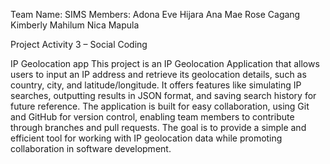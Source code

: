 Team Name: SIMS
Members:
Adona Eve Hijara
Ana Mae Rose Cagang
Kimberly Mahilum
Nica Mapula

Project Activity 3 – Social Coding

IP Geolocation app
This project is an IP Geolocation Application that allows users to input an IP address and retrieve its geolocation details, such as country, city, and latitude/longitude. It offers features like simulating IP searches, outputting results in JSON format, and saving search history for future reference. The application is built for easy collaboration, using Git and GitHub for version control, enabling team members to contribute through branches and pull requests. The goal is to provide a simple and efficient tool for working with IP geolocation data while promoting collaboration in software development.